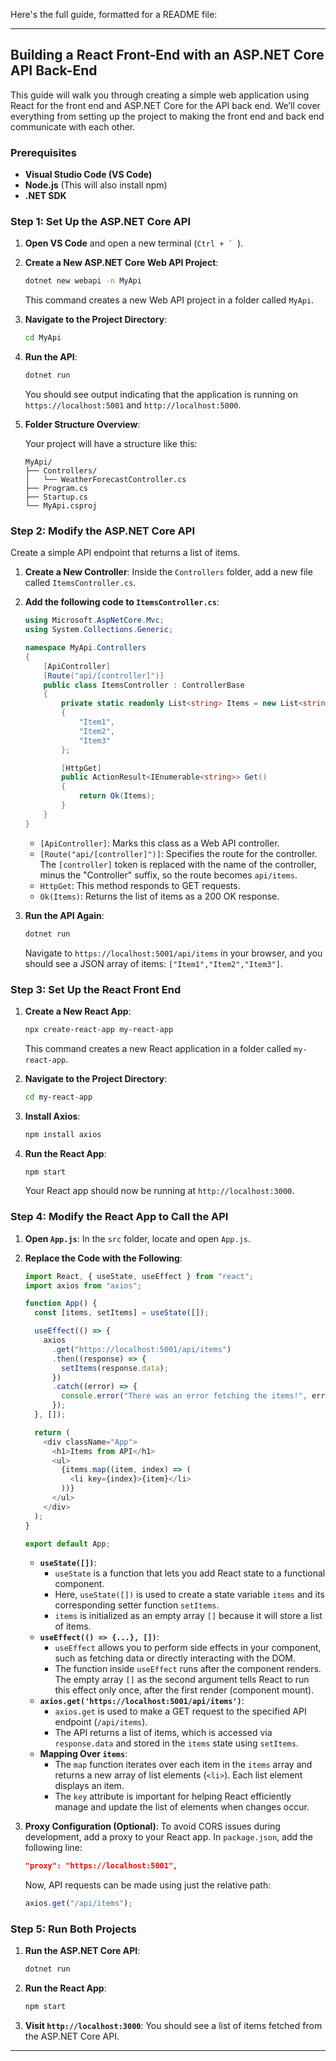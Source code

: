 Here's the full guide, formatted for a README file:

---

## Building a React Front-End with an ASP.NET Core API Back-End

This guide will walk you through creating a simple web application using React for the front end and ASP.NET Core for the API back end. We’ll cover everything from setting up the project to making the front end and back end communicate with each other.

### Prerequisites

- **Visual Studio Code (VS Code)**
- **Node.js** (This will also install npm)
- **.NET SDK**

### Step 1: Set Up the ASP.NET Core API

1. **Open VS Code** and open a new terminal (`` Ctrl + `  ``).

2. **Create a New ASP.NET Core Web API Project**:

   ```bash
   dotnet new webapi -n MyApi
   ```

   This command creates a new Web API project in a folder called `MyApi`.

3. **Navigate to the Project Directory**:

   ```bash
   cd MyApi
   ```

4. **Run the API**:

   ```bash
   dotnet run
   ```

   You should see output indicating that the application is running on `https://localhost:5001` and `http://localhost:5000`.

5. **Folder Structure Overview**:

   Your project will have a structure like this:

   ```
   MyApi/
   ├── Controllers/
   │   └── WeatherForecastController.cs
   ├── Program.cs
   ├── Startup.cs
   └── MyApi.csproj
   ```

### Step 2: Modify the ASP.NET Core API

Create a simple API endpoint that returns a list of items.

1. **Create a New Controller**:
   Inside the `Controllers` folder, add a new file called `ItemsController.cs`.

2. **Add the following code to `ItemsController.cs`**:

   ```csharp
   using Microsoft.AspNetCore.Mvc;
   using System.Collections.Generic;

   namespace MyApi.Controllers
   {
       [ApiController]
       [Route("api/[controller]")]
       public class ItemsController : ControllerBase
       {
           private static readonly List<string> Items = new List<string>
           {
               "Item1",
               "Item2",
               "Item3"
           };

           [HttpGet]
           public ActionResult<IEnumerable<string>> Get()
           {
               return Ok(Items);
           }
       }
   }
   ```

   - `[ApiController]`: Marks this class as a Web API controller.
   - `[Route("api/[controller]")]`: Specifies the route for the controller. The `[controller]` token is replaced with the name of the controller, minus the "Controller" suffix, so the route becomes `api/items`.
   - `HttpGet`: This method responds to GET requests.
   - `Ok(Items)`: Returns the list of items as a 200 OK response.

3. **Run the API Again**:

   ```bash
   dotnet run
   ```

   Navigate to `https://localhost:5001/api/items` in your browser, and you should see a JSON array of items: `["Item1","Item2","Item3"]`.

### Step 3: Set Up the React Front End

1. **Create a New React App**:

   ```bash
   npx create-react-app my-react-app
   ```

   This command creates a new React application in a folder called `my-react-app`.

2. **Navigate to the Project Directory**:

   ```bash
   cd my-react-app
   ```

3. **Install Axios**:

   ```bash
   npm install axios
   ```

4. **Run the React App**:

   ```bash
   npm start
   ```

   Your React app should now be running at `http://localhost:3000`.

### Step 4: Modify the React App to Call the API

1. **Open `App.js`**:
   In the `src` folder, locate and open `App.js`.

2. **Replace the Code with the Following**:

   ```javascript
   import React, { useState, useEffect } from "react";
   import axios from "axios";

   function App() {
     const [items, setItems] = useState([]);

     useEffect(() => {
       axios
         .get("https://localhost:5001/api/items")
         .then((response) => {
           setItems(response.data);
         })
         .catch((error) => {
           console.error("There was an error fetching the items!", error);
         });
     }, []);

     return (
       <div className="App">
         <h1>Items from API</h1>
         <ul>
           {items.map((item, index) => (
             <li key={index}>{item}</li>
           ))}
         </ul>
       </div>
     );
   }

   export default App;
   ```

   - **`useState([])`**:
     - `useState` is a function that lets you add React state to a functional component.
     - Here, `useState([])` is used to create a state variable `items` and its corresponding setter function `setItems`.
     - `items` is initialized as an empty array `[]` because it will store a list of items.
   - **`useEffect(() => {...}, [])`**:
     - `useEffect` allows you to perform side effects in your component, such as fetching data or directly interacting with the DOM.
     - The function inside `useEffect` runs after the component renders. The empty array `[]` as the second argument tells React to run this effect only once, after the first render (component mount).
   - **`axios.get('https://localhost:5001/api/items')`**:
     - `axios.get` is used to make a GET request to the specified API endpoint (`/api/items`).
     - The API returns a list of items, which is accessed via `response.data` and stored in the `items` state using `setItems`.
   - **Mapping Over `items`**:
     - The `map` function iterates over each item in the `items` array and returns a new array of list elements (`<li>`). Each list element displays an item.
     - The `key` attribute is important for helping React efficiently manage and update the list of elements when changes occur.

3. **Proxy Configuration (Optional)**:
   To avoid CORS issues during development, add a proxy to your React app. In `package.json`, add the following line:

   ```json
   "proxy": "https://localhost:5001",
   ```

   Now, API requests can be made using just the relative path:

   ```javascript
   axios.get("/api/items");
   ```

### Step 5: Run Both Projects

1. **Run the ASP.NET Core API**:

   ```bash
   dotnet run
   ```

2. **Run the React App**:

   ```bash
   npm start
   ```

3. **Visit `http://localhost:3000`**:
   You should see a list of items fetched from the ASP.NET Core API.

---
